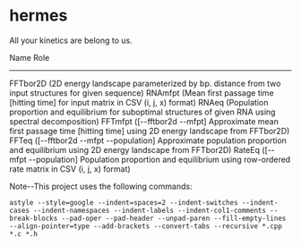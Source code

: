 hermes
======

All your kinetics are belong to us.

Name                    Role
--------                ----
FFTbor2D                (2D energy landscape parameterized by bp. distance from two input structures for given sequence)
RNAmfpt                 (Mean first passage time [hitting time] for input matrix in CSV (i, j, x) format)
RNAeq                   (Population proportion and equilibrium for suboptimal structures of given RNA using spectral decomposition)
FFTmfpt                 ([--fftbor2d --mfpt] Approximate mean first passage time [hitting time] using 2D energy landscape from FFTbor2D)
FFTeq                   ([--fftbor2d --mfpt --population] Approximate population proportion and equilibrium using 2D energy landscape from FFTbor2D)
RateEq                  ([--mfpt --population] Population proportion and equilibrium using row-ordered rate matrix in CSV (i, j, x) format)

Note--This project uses the following commands:

    astyle --style=google --indent=spaces=2 --indent-switches --indent-cases --indent-namespaces --indent-labels --indent-col1-comments --break-blocks --pad-oper --pad-header --unpad-paren --fill-empty-lines --align-pointer=type --add-brackets --convert-tabs --recursive *.cpp *.c *.h
